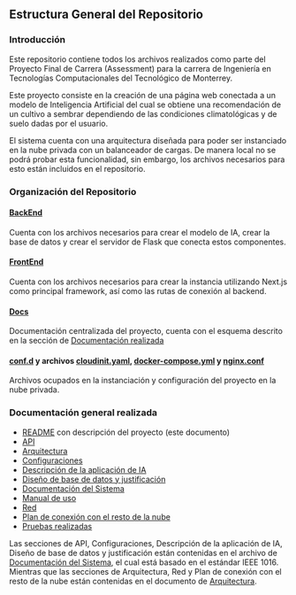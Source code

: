 ## Estructura General del Repositorio

### Introducción
Este repositorio contiene todos los archivos realizados como parte del Proyecto Final de Carrera (Assessment) para la carrera de Ingeniería en Tecnologías Computacionales del Tecnológico de Monterrey.

Este proyecto consiste en la creación de una página web conectada a un modelo de Inteligencia Artificial del cual se obtiene una recomendación de un cultivo a sembrar dependiendo de las condiciones climatológicas y de suelo dadas por el usuario.

El sistema cuenta con una arquitectura diseñada para poder ser instanciado en la nube privada con un balanceador de cargas. De manera local no se podrá probar esta funcionalidad, sin embargo, los archivos necesarios para esto están incluidos en el repositorio.

### Organización del Repositorio
#### [BackEnd](./Backend/)
Cuenta con los archivos necesarios para crear el modelo de IA, crear la base de datos y crear el servidor de Flask que conecta estos componentes.
#### [FrontEnd](./FrontEnd/)
Cuenta con los archivos necesarios para crear la instancia utilizando Next.js como principal framework, así como las rutas de conexión al backend.
#### [Docs](./Docs/)
Documentación centralizada del proyecto, cuenta con el esquema descrito en la sección de [Documentación realizada](#documentación-realizada)
#### [conf.d](conf.d/) y archivos [cloudinit.yaml](cloudinit.yaml), [docker-compose.yml](/docker-compose.yml) y [nginx.conf](nginx.conf)
Archivos ocupados en la instanciación y configuración del proyecto en la nube privada.

### Documentación general realizada
- [README](README.md) con descripción del proyecto (este documento)
- [API](./Docs/Sistema.pdf)
- [Arquitectura](./Docs/Arquitectura.md)
- [Configuraciones](./Docs/Sistema.pdf)
- [Descripción de la aplicación de IA](./Docs/Sistema.pdf)
- [Diseño de base de datos y justificación](./Docs/Sistema.pdf)
- [Documentación del Sistema](./Docs/Sistema.pdf)
- [Manual de uso](./Docs/Manual.md)
- [Red](./Docs/Arquitectura.md)
- [Plan de conexión con el resto de la nube](./Docs/Arquitectura.md)
- [Pruebas realizadas](./Docs/Pruebas.pdf)

Las secciones de API, Configuraciones, Descripción de la aplicación de IA, Diseño de base de datos y justificación están contenidas en el archivo de [Documentación del Sistema](./Docs/Sistema.pdf), el cual está basado en el estándar IEEE 1016. Mientras que las secciones de Arquitectura, Red y Plan de conexión con el resto de la nube están contenidas en el documento de [Arquitectura](./Docs/Arquitectura.md).